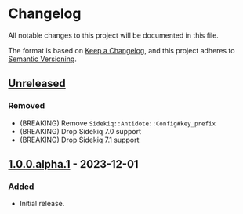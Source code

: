 # Changelog

All notable changes to this project will be documented in this file.

The format is based on [Keep a Changelog](https://keepachangelog.com/en/1.1.0/),
and this project adheres to [Semantic Versioning](https://semver.org/spec/v2.0.0.html).

## [Unreleased]

### Removed

- (BREAKING) Remove `Sidekiq::Antidote::Config#key_prefix`
- (BREAKING) Drop Sidekiq 7.0 support
- (BREAKING) Drop Sidekiq 7.1 support


## [1.0.0.alpha.1] - 2023-12-01

### Added

- Initial release.


[unreleased]: https://github.com/ixti/sidekiq-pauzer/compare/v1.0.0.alpha.1...main
[1.0.0.alpha.1]: https://github.com/ixti/sidekiq-antidote/tree/v1.0.0.alpha.1
